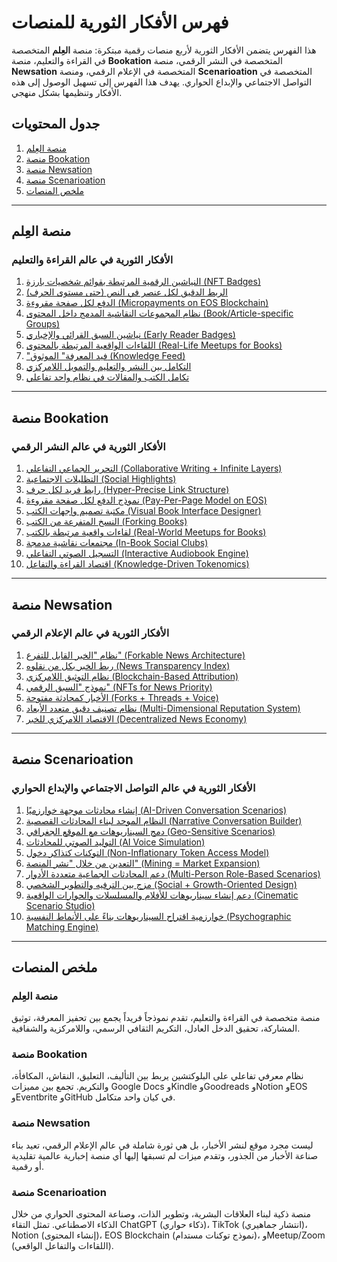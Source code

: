 # فهرس الأفكار الثورية للمنصات

هذا الفهرس يتضمن الأفكار الثورية لأربع منصات رقمية مبتكرة: منصة **العِلم** المتخصصة في القراءة والتعليم، منصة **Bookation** المتخصصة في النشر الرقمي، منصة **Newsation** المتخصصة في الإعلام الرقمي، ومنصة **Scenarioation** المتخصصة في التواصل الاجتماعي والإبداع الحواري. يهدف هذا الفهرس إلى تسهيل الوصول إلى هذه الأفكار وتنظيمها بشكل منهجي.

## جدول المحتويات

1. [منصة العِلم](#منصة-العلم)
2. [منصة Bookation](#منصة-bookation)
3. [منصة Newsation](#منصة-newsation)
4. [منصة Scenarioation](#منصة-scenarioation)
5. [ملخص المنصات](#ملخص-المنصات)

---

## منصة العِلم

### الأفكار الثورية في عالم القراءة والتعليم

1. [النياشين الرقمية المرتبطة بقوائم شخصيات بارزة (NFT Badges)](#1-النياشين-الرقمية-المرتبطة-بقوائم-شخصيات-بارزة-nft-badges)
2. [الربط الدقيق لكل عنصر في النص (حتى مستوى الحرف)](#2-الربط-الدقيق-لكل-عنصر-في-النص-حتى-مستوى-الحرف)
3. [الدفع لكل صفحة مقروءة (Micropayments on EOS Blockchain)](#3-الدفع-لكل-صفحة-مقروءة-micropayments-on-eos-blockchain)
4. [نظام المجموعات النقاشية المدمج داخل المحتوى (Book/Article-specific Groups)](#4-نظام-المجموعات-النقاشية-المدمج-داخل-المحتوى-bookarticle-specific-groups)
5. [نياشين السبق القرائي والإخباري (Early Reader Badges)](#5-نياشين-السبق-القرائي-والإخباري-early-reader-badges)
6. [اللقاءات الواقعية المرتبطة بالمحتوى (Real-Life Meetups for Books)](#6-اللقاءات-الواقعية-المرتبطة-بالمحتوى-real-life-meetups-for-books)
7. ["فيد المعرفة" الموثوق (Knowledge Feed)](#7-فيد-المعرفة-الموثوق-knowledge-feed)
8. [التكامل بين النشر والتعليم والتمويل اللامركزي](#8-التكامل-بين-النشر-والتعليم-والتمويل-اللامركزي)
9. [تكامل الكتب والمقالات في نظام واحد تفاعلي](#9-تكامل-الكتب-والمقالات-في-نظام-واحد-تفاعلي)

---

## منصة Bookation

### الأفكار الثورية في عالم النشر الرقمي

1. [التحرير الجماعي التفاعلي (Collaborative Writing + Infinite Layers)](#1-التحرير-الجماعي-التفاعلي-collaborative-writing--infinite-layers)
2. [التظليلات الاجتماعية (Social Highlights)](#2-التظليلات-الاجتماعية-social-highlights)
3. [رابط فريد لكل حرف (Hyper-Precise Link Structure)](#3-رابط-فريد-لكل-حرف-hyper-precise-link-structure)
4. [نموذج الدفع لكل صفحة مقروءة (Pay-Per-Page Model on EOS)](#4-نموذج-الدفع-لكل-صفحة-مقروءة-pay-per-page-model-on-eos)
5. [مكتبة تصميم واجهات الكتب (Visual Book Interface Designer)](#5-مكتبة-تصميم-واجهات-الكتب-visual-book-interface-designer)
6. [النسخ المتفرعة من الكتب (Forking Books)](#6-النسخ-المتفرعة-من-الكتب-forking-books)
7. [لقاءات واقعية مرتبطة بالكتب (Real-World Meetups for Books)](#7-لقاءات-واقعية-مرتبطة-بالكتب-real-world-meetups-for-books)
8. [مجتمعات نقاشية مدمجة (In-Book Social Clubs)](#8-مجتمعات-نقاشية-مدمجة-in-book-social-clubs)
9. [التسجيل الصوتي التفاعلي (Interactive Audiobook Engine)](#9-التسجيل-الصوتي-التفاعلي-interactive-audiobook-engine)
10. [اقتصاد القراءة والتفاعل (Knowledge-Driven Tokenomics)](#10-اقتصاد-القراءة-والتفاعل-knowledge-driven-tokenomics)

---

## منصة Newsation

### الأفكار الثورية في عالم الإعلام الرقمي

1. [نظام "الخبر القابل للتفرع" (Forkable News Architecture)](#1-نظام-الخبر-القابل-للتفرع-forkable-news-architecture)
2. [ربط الخبر بكل من نقلوه (News Transparency Index)](#2-ربط-الخبر-بكل-من-نقلوه-news-transparency-index)
3. [نظام التوثيق اللامركزي (Blockchain-Based Attribution)](#3-نظام-التوثيق-اللامركزي-blockchain-based-attribution)
4. [نموذج "السبق الرقمي" (NFTs for News Priority)](#4-نموذج-السبق-الرقمي-nfts-for-news-priority)
5. [الأخبار كمحادثة مفتوحة (Forks + Threads + Voice)](#5-الأخبار-كمحادثة-مفتوحة-forks--threads--voice)
6. [نظام تصنيف دقيق متعدد الأبعاد (Multi-Dimensional Reputation System)](#6-نظام-تصنيف-دقيق-متعدد-الأبعاد-multi-dimensional-reputation-system)
7. [الاقتصاد اللامركزي للخبر (Decentralized News Economy)](#7-الاقتصاد-اللامركزي-للخبر-decentralized-news-economy)

---

## منصة Scenarioation

### الأفكار الثورية في عالم التواصل الاجتماعي والإبداع الحواري

1. [إنشاء محادثات موجهة خوارزميًا (AI-Driven Conversation Scenarios)](#1-إنشاء-محادثات-موجهة-خوارزميًا-ai-driven-conversation-scenarios)
2. [النظام الموحد لبناء المحادثات القصصية (Narrative Conversation Builder)](#2-النظام-الموحد-لبناء-المحادثات-القصصية-narrative-conversation-builder)
3. [دمج السيناريوهات مع الموقع الجغرافي (Geo-Sensitive Scenarios)](#3-دمج-السيناريوهات-مع-الموقع-الجغرافي-geo-sensitive-scenarios)
4. [التوليد الصوتي للمحادثات (AI Voice Simulation)](#4-التوليد-الصوتي-للمحادثات-ai-voice-simulation)
5. [التوكنات كتذاكر دخول (Non-Inflationary Token Access Model)](#5-التوكنات-كتذاكر-دخول-non-inflationary-token-access-model)
6. [التعدين من خلال "نشر المنصة" (Mining = Market Expansion)](#6-التعدين-من-خلال-نشر-المنصة-mining--market-expansion)
7. [دعم المحادثات الجماعية متعددة الأدوار (Multi-Person Role-Based Scenarios)](#7-دعم-المحادثات-الجماعية-متعددة-الأدوار-multi-person-role-based-scenarios)
8. [مزج بين الترفيه والتطوير الشخصي (Social + Growth-Oriented Design)](#8-مزج-بين-الترفيه-والتطوير-الشخصي-social--growth-oriented-design)
9. [دعم إنشاء سيناريوهات للأفلام والمسلسلات والحوارات الواقعية (Cinematic Scenario Studio)](#9-دعم-إنشاء-سيناريوهات-للأفلام-والمسلسلات-والحوارات-الواقعية-cinematic-scenario-studio)
10. [خوارزمية اقتراح السيناريوهات بناءً على الأنماط النفسية (Psychographic Matching Engine)](#10-خوارزمية-اقتراح-السيناريوهات-بناءً-على-الأنماط-النفسية-psychographic-matching-engine)

---

## ملخص المنصات

### منصة العِلم
منصة متخصصة في القراءة والتعليم، تقدم نموذجاً فريداً يجمع بين تحفيز المعرفة، توثيق المشاركة، تحقيق الدخل العادل، التكريم الثقافي الرسمي، واللامركزية والشفافية.

### منصة Bookation
نظام معرفي تفاعلي على البلوكتشين يربط بين التأليف، التعليق، النقاش، المكافأة، والتكريم. تجمع بين مميزات Google Docs وKindle وGoodreads وNotion وEOS وEventbrite وGitHub في كيان واحد متكامل.

### منصة Newsation
ليست مجرد موقع لنشر الأخبار، بل هي ثورة شاملة في عالم الإعلام الرقمي، تعيد بناء صناعة الأخبار من الجذور، وتقدم ميزات لم تسبقها إليها أي منصة إخبارية عالمية تقليدية أو رقمية.

### منصة Scenarioation
منصة ذكية لبناء العلاقات البشرية، وتطوير الذات، وصناعة المحتوى الحواري من خلال الذكاء الاصطناعي. تمثل التقاء ChatGPT (ذكاء حواري)، TikTok (انتشار جماهيري)، Notion (إنشاء المحتوى)، EOS Blockchain (نموذج توكنات مستدام)، وMeetup/Zoom (اللقاءات والتفاعل الواقعي).
